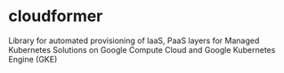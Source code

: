 # cloudformer
Library for automated provisioning of IaaS, PaaS layers for Managed Kubernetes Solutions on Google Compute Cloud and Google Kubernetes Engine (GKE)
